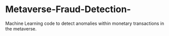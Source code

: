 # Metaverse-Fraud-Detection-
Machine Learning code to detect anomalies within monetary transactions in the metaverse. 
